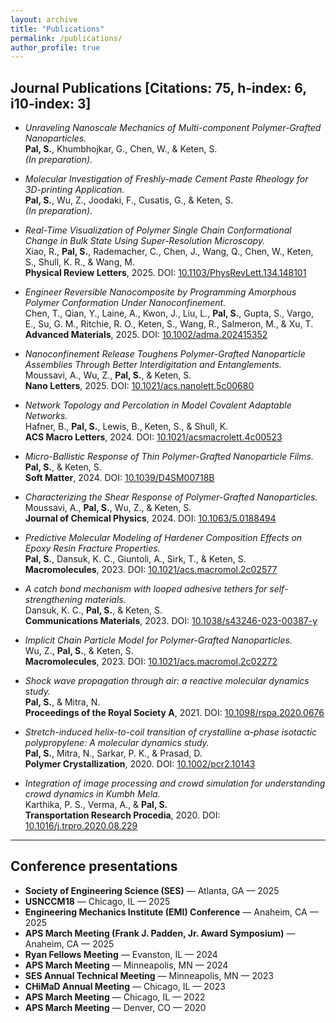 ```yaml
---
layout: archive
title: "Publications"
permalink: /publications/
author_profile: true
---
```


## Journal Publications [**Citations: 75, h-index: 6, i10-index: 3**]

- *Unraveling Nanoscale Mechanics of Multi-component Polymer-Grafted Nanoparticles.*  
  **Pal, S.**, Khumbhojkar, G., Chen, W., & Keten, S.  
  *(In preparation).*

- *Molecular Investigation of Freshly-made Cement Paste Rheology for 3D-printing Application.*  
  **Pal, S.**, Wu, Z., Joodaki, F., Cusatis, G., & Keten, S.  
  *(In preparation).*

- *Real-Time Visualization of Polymer Single Chain Conformational Change in Bulk State Using Super-Resolution Microscopy.*  
  Xiao, R., **Pal, S.**, Rademacher, C., Chen, J., Wang, Q., Chen, W., Keten, S., Shull, K. R., & Wang, M.  
  **Physical Review Letters**, 2025. DOI: [10.1103/PhysRevLett.134.148101](https://doi.org/10.1103/PhysRevLett.134.148101)

- *Engineer Reversible Nanocomposite by Programming Amorphous Polymer Conformation Under Nanoconfinement.*  
  Chen, T., Qian, Y., Laine, A., Kwon, J., Liu, L., **Pal, S.**, Gupta, S., Vargo, E., Su, G. M., Ritchie, R. O., Keten, S., Wang, R., Salmeron, M., & Xu, T.  
  **Advanced Materials**, 2025. DOI: [10.1002/adma.202415352](https://doi.org/10.1002/adma.202415352)

- *Nanoconfinement Release Toughens Polymer-Grafted Nanoparticle Assemblies Through Better Interdigitation and Entanglements.*  
  Moussavi, A., Wu, Z., **Pal, S.**, & Keten, S.  
  **Nano Letters**, 2025. DOI: [10.1021/acs.nanolett.5c00680](https://doi.org/10.1021/acs.nanolett.5c00680)

- *Network Topology and Percolation in Model Covalent Adaptable Networks.*  
  Hafner, B., **Pal, S.**, Lewis, B., Keten, S., & Shull, K.  
  **ACS Macro Letters**, 2024. DOI: [10.1021/acsmacrolett.4c00523](https://doi.org/10.1021/acsmacrolett.4c00523)

- *Micro-Ballistic Response of Thin Polymer-Grafted Nanoparticle Films.*  
  **Pal, S.**, & Keten, S.  
  **Soft Matter**, 2024. DOI: [10.1039/D4SM00718B](https://doi.org/10.1039/D4SM00718B)

- *Characterizing the Shear Response of Polymer-Grafted Nanoparticles.*  
  Moussavi, A., **Pal, S.**, Wu, Z., & Keten, S.  
  **Journal of Chemical Physics**, 2024. DOI: [10.1063/5.0188494](https://doi.org/10.1063/5.0188494)

- *Predictive Molecular Modeling of Hardener Composition Effects on Epoxy Resin Fracture Properties.*  
  **Pal, S.**, Dansuk, K. C., Giuntoli, A., Sirk, T., & Keten, S.  
  **Macromolecules**, 2023. DOI: [10.1021/acs.macromol.2c02577](https://doi.org/10.1021/acs.macromol.2c02577)

- *A catch bond mechanism with looped adhesive tethers for self-strengthening materials.*  
  Dansuk, K. C., **Pal, S.**, & Keten, S.  
  **Communications Materials**, 2023. DOI: [10.1038/s43246-023-00387-y](https://doi.org/10.1038/s43246-023-00387-y)

- *Implicit Chain Particle Model for Polymer-Grafted Nanoparticles.*  
  Wu, Z., **Pal, S.**, & Keten, S.  
  **Macromolecules**, 2023. DOI: [10.1021/acs.macromol.2c02272](https://doi.org/10.1021/acs.macromol.2c02272)

- *Shock wave propagation through air: a reactive molecular dynamics study.*  
  **Pal, S.**, & Mitra, N.  
  **Proceedings of the Royal Society A**, 2021. DOI: [10.1098/rspa.2020.0676](https://doi.org/10.1098/rspa.2020.0676)

- *Stretch-induced helix-to-coil transition of crystalline α-phase isotactic polypropylene: A molecular dynamics study.*  
  **Pal, S.**, Mitra, N., Sarkar, P. K., & Prasad, D.  
  **Polymer Crystallization**, 2020. DOI: [10.1002/pcr2.10143](https://doi.org/10.1002/pcr2.10143)

- *Integration of image processing and crowd simulation for understanding crowd dynamics in Kumbh Mela.*  
  Karthika, P. S., Verma, A., & **Pal, S.**  
  **Transportation Research Procedia**, 2020. DOI: [10.1016/j.trpro.2020.08.229](https://doi.org/10.1016/j.trpro.2020.08.229)

---

## Conference presentations

- **Society of Engineering Science (SES)** — Atlanta, GA — 2025  
- **USNCCM18** — Chicago, IL — 2025  
- **Engineering Mechanics Institute (EMI) Conference** — Anaheim, CA — 2025  
- **APS March Meeting (Frank J. Padden, Jr. Award Symposium)** — Anaheim, CA — 2025  
- **Ryan Fellows Meeting** — Evanston, IL — 2024  
- **APS March Meeting** — Minneapolis, MN — 2024  
- **SES Annual Technical Meeting** — Minneapolis, MN — 2023  
- **CHiMaD Annual Meeting** — Chicago, IL — 2023  
- **APS March Meeting** — Chicago, IL — 2022  
- **APS March Meeting** — Denver, CO — 2020